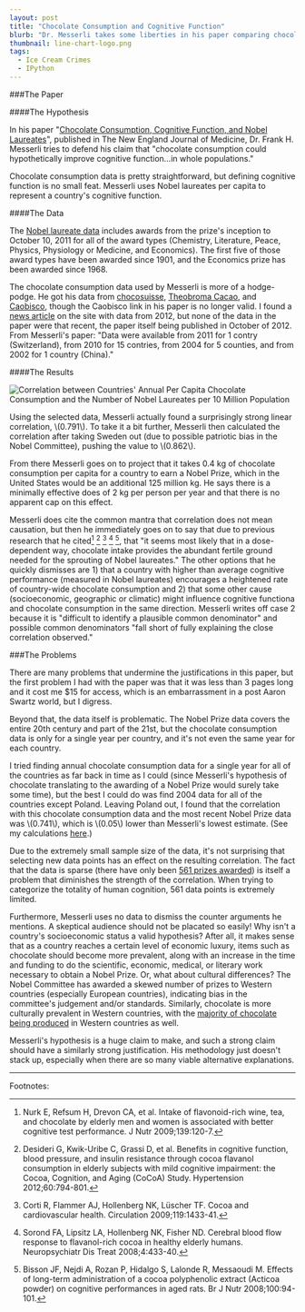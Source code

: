 ```yaml
---
layout: post
title: "Chocolate Consumption and Cognitive Function"
blurb: "Dr. Messerli takes some liberties in his paper comparing chocolate consumption to cognitive abilities and reaches a dubious conclusion."
thumbnail: line-chart-logo.png
tags: 
  - Ice Cream Crimes
  - IPython
---
```


###The Paper

####The Hypothesis

In his paper "[Chocolate Consumption, Cognitive Function, and Nobel Laureates](http://www.nejm.org/doi/full/10.1056/NEJMon1211064)", published in The New England Journal of Medicine, Dr. Frank H. Messerli tries to defend his claim that "chocolate consumption could hypothetically improve cognitive function...in whole populations." 

Chocolate consumption data is pretty straightforward, but defining cognitive function is no small feat. Messerli uses Nobel laureates per capita to represent a country's cognitive function.

####The Data

The [Nobel laureate data](http://en.wikipedia.org/wiki/List_of_countries_by_Nobel_laureates_per_capita) includes awards from the prize's inception to October 10, 2011 for all of the award types (Chemistry, Literature, Peace, Physics, Physiology or Medicine, and Economics). The first five of those award types have been awarded since 1901, and the Economics prize has been awarded since 1968.

The chocolate consumption data used by Messerli is more of a hodge-podge. He got his data from [chocosuisse](http://www.chocosuisse.ch/chocosuisse/en/home), [Theobroma Cacao](http://www.theobroma-cacao.de/wissen/wirtschaft/international/konsum), and [Caobisco](http://caobisco.eu/), though the Caobisco link in his paper is no longer valid. I found a [news article](http://www.confectionerynews.com/Markets/Interactive-Map-Top-20-chocolate-consuming-nations-of-2012) on the site with data from 2012, but none of the data in the paper were that recent, the paper itself being published in October of 2012. From Messerli's paper: "Data were available from 2011 for 1 contry (Switzerland), from 2010 for 15 contries, from 2004 for 5 counties, and from 2002 for 1 country (China)."

####The Results

<img class="full-size" alt="Correlation between Countries' Annual Per Capita Chocolate Consumption and the Number of Nobel Laureates per 10 Million Population" src="/img/chocolate-consumption-vs-nobel-laureates.png">

Using the selected data, Messerli actually found a surprisingly strong linear correlation, \\(0.791\\). To take it a bit further, Messerli then calculated the correlation after taking Sweden out (due to possible patriotic bias in the Nobel Committee), pushing the value to \\(0.862\\). 

From there Messerli goes on to project that it takes 0.4 kg of chocolate consumption per capita for a country to earn a Nobel Prize, which in the United States would be an additional 125 million kg. He says there is a minimally effective does of 2 kg per person per year and that there is no apparent cap on this effect.

Messerli does cite the common mantra that correlation does not mean causation, but then he immediately goes on to say that due to previous research that he cited[^1] [^2] [^3] [^4] [^5], that "it seems most likely that in a dose-dependent way, chocolate intake provides the abundant fertile ground needed for the sprouting of Nobel laureates." The other options that he quickly dismisses are 1) that a country with higher than average cognitive performance (measured in Nobel laureates) encourages a heightened rate of country-wide chocolate consumption and 2) that some other cause (socioeconomic, geographic or climatic) might influence cognitive functiona and chocolate consumption in the same direction. Messerli writes off case 2 because it is "difficult to identify a plausible common denominator" and possible common denominators "fall short of fully explaining the close correlation observed."


###The Problems

There are many problems that undermine the justifications in this paper, but the first problem I had with the paper was that it was less than 3 pages long and it cost me $15 for access, which is an embarrassment in a post Aaron Swartz world, but I digress.

Beyond that, the data itself is problematic. The Nobel Prize data covers the entire 20th century and part of the 21st, but the chocolate consumption data is only for a single year per country, and it's not even the same year for each country. 

I tried finding annual chocolate consumption data for a single year for all of the countries as far back in time as I could (since Messerli's hypothesis of chocolate translating to the awarding of a Nobel Prize would surely take some time), but the best I could do was find 2004 data for all of the countries except Poland. Leaving Poland out, I found that the correlation with this chocolate consumption data and the most recent Nobel Prize data was \\(0.741\\), which is \\(0.05\\) lower than Messerli's lowest estimate. (See my calculations [here](http://www.datajourneyman.com/ipython-notebooks/Chocolate%20Laureates/).)

Due to the extremely small sample size of the data, it's not surprising that selecting new data points has an effect on the resulting correlation. The fact that the data is sparse (there have only been [561 prizes awarded](http://en.wikipedia.org/wiki/List_of_Nobel_laureates)) is itself a problem that diminishes the strength of the correlation. When trying to categorize the totality of human cognition, 561 data points is extremely limited.

Furthermore, Messerli uses no data to dismiss the counter arguments he mentions. A skeptical audience should not be placated so easily! Why isn't a country's socioeconomic status a valid hypothesis? After all, it makes sense that as a country reaches a certain level of economic luxury, items such as chocolate should become more prevalent, along with an increase in the time and funding to do the scientific, economic, medical, or literary work necessary to obtain a Nobel Prize. Or, what about cultural differences? The Nobel Committee has awarded a skewed number of prizes to Western countries (especially European countries), indicating bias in the committee's judgement and/or standards. Similarly, chocolate is more culturally prevalent in Western countries, with the [majority of chocolate being produced](http://www.icco.org/about-cocoa/chocolate-industry.html) in Western countries as well.

Messerli's hypothesis is a huge claim to make, and such a strong claim should have a similarly strong justification. His methodology just doesn't stack up, especially when there are so many viable alternative explanations.

<hr>

Footnotes:

[^1]: Nurk E, Refsum H, Drevon CA, et al. Intake of flavonoid-rich wine, tea, and chocolate by elderly men and women is associated with better cognitive test performance. J Nutr 2009;139:120-7.
[^2]: Desideri G, Kwik-Uribe C, Grassi D, et al. Benefits in cognitive function, blood pressure, and insulin resistance through cocoa flavanol consumption in elderly subjects with mild cognitive impairment: the Cocoa, Cognition, and Aging (CoCoA) Study. Hypertension 2012;60:794-801.
[^3]: Corti R, Flammer AJ, Hollenberg NK, Lüscher TF. Cocoa and cardiovascular health. Circulation 2009;119:1433-41.
[^4]: Sorond FA, Lipsitz LA, Hollenberg NK, Fisher ND. Cerebral blood flow response to flavanol-rich cocoa in healthy elderly humans. Neuropsychiatr Dis Treat 2008;4:433-40.
[^5]: Bisson JF, Nejdi A, Rozan P, Hidalgo S, Lalonde R, Messaoudi M. Effects of long-term administration of a cocoa polyphenolic extract (Acticoa powder) on cognitive performances in aged rats. Br J Nutr 2008;100:94-101.

